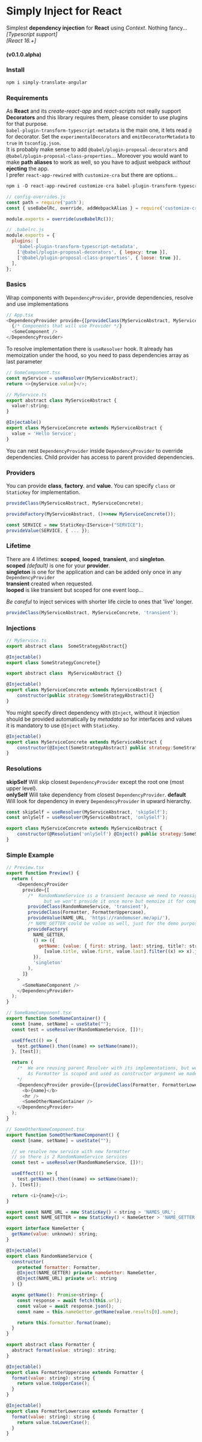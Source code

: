 # Simply Inject for React

Simplest **dependency injection** for **React** using _Context_. Nothing fancy...  
_[Typescript support]_  
_[React 16.+]_

#### (v0.1.0.alpha)

### Install

```javascript
npm i simply-translate-angular
```

### Requirements

As **React** and its _create-react-app_ and _react-scripts_ not really support **Decorators** and this library requires them, please consider to use plugins for that purpose.  
`babel-plugin-transform-typescript-metadata` is the main one, it lets read `@` for decorator. Set the `experimentalDecorators` and `emitDecoratorMetadata` to `true` in `tsconfig.json`.  
It is probably make sense to add `@babel/plugin-proposal-decorators` and `@babel/plugin-proposal-class-properties`... Moreover you would want to make **path aliases** to work as well, so you have to adjust webpack _without_ **ejecting** the app.  
I prefer `react-app-rewired` with `customize-cra` but there are options...

```javascript
npm i -D react-app-rewired customize-cra babel-plugin-transform-typescript-metadata @babel/plugin-proposal-decorators @babel/plugin-proposal-class-properties
```

```javascript
// config-overrides.js
const path = require('path');
const { useBabelRc, override, addWebpackAlias } = require('customize-cra');

module.exports = override(useBabelRc());
```

```javascript
// .babelrc.js
module.exports = {
  plugins: [
    'babel-plugin-transform-typescript-metadata',
    ['@babel/plugin-proposal-decorators', { legacy: true }],
    ['@babel/plugin-proposal-class-properties', { loose: true }],
  ],
};
```

### Basics

Wrap components with `DependencyProvider`, provide dependencies, resolve and use implementations

```javascript
// App.tsx
<DependencyProvider provide={[provideClass(MyServiceAbstract, MyServiceConcrete)]}>
  {/* Components that will use Provider */}
  <SomeComponent />
</DependencyProvider>
```

To resolve implementation there is `useResolver` hook. It already has memoization under the hood, so you need to pass dependencies array as last parameter

```javascript
// SomeComponent.tsx
const myService = useResolver(MyServiceAbstract);
return <>{myService.value}</>;
```

```javascript
// MyService.ts
export abstract class MyServiceAbstract {
  value?:string;
}

@Injectable()
export class MyServiceConcrete extends MyServiceAbstract {
  value = 'Hello Service';
}
```

You can nest `DependencyProvider` inside `DependencyProvider` to override dependencies. Child provider has access to parent provided dependencies.

### Providers

You can provide **class**, **factory**. and **value**. You can specify `class` or `StaticKey` for implementation.

```javascript
provideClass(MyServiceAbstract, MyServiceConcrete);

provideFactory(MyServiceAbstract, ()=>new MyServiceConcrete());

const SERVICE = new StaticKey<IService>("SERVICE");
provideValue(SERVICE, { ... });
```

### Lifetime

There are 4 lifetimes: **scoped**, **looped**, **transient**, and **singleton**.  
**scoped** _(default)_ is one for your **provider**.  
**singleton** is one for the application and can be added only once in any `DependencyProvider`  
**transient** created when requested.  
**looped** is like transient but scoped for one event loop...

_Be careful_ to inject services with shorter life circle to ones that 'live' longer.

```javascript
provideClass(MyServiceAbstract, MyServiceConcrete, 'transient');
```

### Injections

```javascript
// MyService.ts
export abstract class  SomeStrategyAbstract{}

@Injectable()
export class SomeStrategyConcrete{}

export abstract class  MyServiceAbstract {}

@Injectable()
export class MyServiceConcrete extends MyServiceAbstract {
    constructor(public strategy:SomeStrategyAbstract){}
}
```

You might specify direct dependency with `@Inject`, without it injection should be provided automatically by _metadata_ so for interfaces and values it is mandatory to use `@Inject` with `StaticKey`.

```javascript
@Injectable()
export class MyServiceConcrete extends MyServiceAbstract {
    constructor(@Inject(SomeStrategyAbstract) public strategy:SomeStrategyAbstract){}
}
```

### Resolutions

**skipSelf** Will skip closest `DependencyProvider` except the root one (most upper level).  
**onlySelf** Will take dependency from closest `DependencyProvider`.
**default** Will look for dependency in every `DependencyProvider` in upward hierarchy.   

```javascript
const skipSelf = useResolver(MyServiceAbstract, 'skipSelf');
const onlySelf = useResolver(MyServiceAbstract, 'onlySelf');
```

```javascript
export class MyServiceConcrete extends MyServiceAbstract {
    constructor(@Resolution('onlySelf') @Inject() public strategy:SomeStrategyAbstract){}
}
```

### Simple Example

```javascript
// Preview.tsx
export function Preview() {
  return (
    <DependencyProvider
      provide={[
        /*  RandomNameService is a transient because we need to reassign its constructor parameter,
              but we won't provide it once more but memoize it for component*/
        provideClass(RandomNameService, 'transient'),
        provideClass(Formatter, FormatterUppercase),
        provideValue(NAME_URL, 'https://randomuser.me/api/'),
        /* NAME_GETTER could be value as well, just for the demo purposes lets make it singleton factory */
        provideFactory(
          NAME_GETTER,
          () => ({
            getName: (value: { first: string, last: string, title?: string }) =>
              [value.title, value.first, value.last].filter((x) => x).join(' '),
          }),
          'singleton'
        ),
      ]}
    >
      <SomeNameComponent />
    </DependencyProvider>
  );
}
```

```javascript
// SomeNameComponent.tsx
export function SomeNameContainer() {
  const [name, setName] = useState("");
  const test = useResolver(RandomNameService, [])!;

  useEffect(() => {
    test.getName().then((name) => setName(name));
  }, [test]);

  return (
    /*  We are reusing parent Resolver with its implementations, but we override Formatter.
        As Formatter is scoped and used as constructor argument we made service that use it - transient.
    */
    <DependencyProvider provide={[provideClass(Formatter, FormatterLowercase)]}>
      <b>{name}</b>
      <hr />
      <SomeOtherNameContainer />
    </DependencyProvider>
  );
}
```

```javascript
// SomeOtherNameComponent.tsx
export function SomeOtherNameComponent() {
  const [name, setName] = useState("");

  // we resolve new service with new formatter
  // so there is 2 RandomNameService services
  const test = useResolver(RandomNameService, [])!;

  useEffect(() => {
    test.getName().then((name) => setName(name));
  }, [test]);

  return <i>{name}</i>;
}
```

```javascript
export const NAME_URL = new StaticKey() < string > 'NAMES_URL';
export const NAME_GETTER = new StaticKey() < NameGetter > 'NAME_GETTER';

export interface NameGetter {
  getName(value: unknown): string;
}
```

```javascript
@Injectable()
export class RandomNameService {
  constructor(
    protected formatter: Formatter,
    @Inject(NAME_GETTER) private nameGetter: NameGetter,
    @Inject(NAME_URL) private url: string
  ) {}

  async getName(): Promise<string> {
    const response = await fetch(this.url);
    const value = await response.json();
    const name = this.nameGetter.getName(value.results[0].name);

    return this.formatter.format(name);
  }
}
```

```javascript
export abstract class Formatter {
  abstract format(value: string): string;
}

@Injectable()
export class FormatterUppercase extends Formatter {
  format(value: string): string {
    return value.toUpperCase();
  }
}

@Injectable()
export class FormatterLowercase extends Formatter {
  format(value: string): string {
    return value.toLowerCase();
  }
}
```
